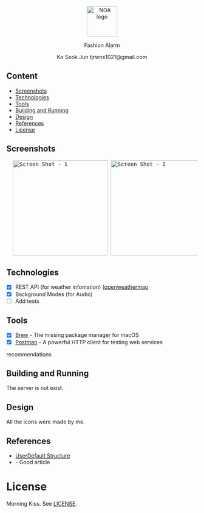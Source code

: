 <p align="center">
  <img src="https://user-images.githubusercontent.com/64264896/197150610-eba4b826-baf8-4a5f-a347-904f1cc9d6f5.png" alt="NOA logo" height="80">
</p>

<p align="center">
  Fashion Alarm
</p>

<p align="center">
  Ko Seok Jun tjrwns1021@gmail.com
</p>

## Content
- [Screenshots](#screenshots)
- [Technologies](#technologies)
- [Tools](#tools)
- [Building and Running](#building-and-running)
- [Design](#design)
- [References](#references)
- [License](#license)

## Screenshots
<pre>
  <img alt="Screen Shot - 1" src="https://user-images.githubusercontent.com/64264896/197109905-d5559909-cd52-46fa-99dd-6e39a81ecaa1.png" width="250">&nbsp;<img alt="Screen Shot - 2" src="https://user-images.githubusercontent.com/64264896/197117365-68735706-a4b4-40c0-bf33-1f26b3ff6ca4.png" width="250">&nbsp;<img alt="Screen Shot - 3" src="https://user-images.githubusercontent.com/64264896/197117408-50926a3b-835a-4f1a-8bd5-6e2b4dab78b9.png" width="250">&nbsp;<img alt="Screen Shot - 4" src="https://user-images.githubusercontent.com/64264896/197117424-5834a7cc-e8c5-4032-801a-ec3853d9d38c.png" width="250">&nbsp;
</pre>

## Technologies
- [x] REST API (for weather infomation) ([openweathermap](https://openweathermap.org/)
- [x] Background Modes (for Audio)
- [ ] Add tests

## Tools
- [x] [Brew](https://github.com/Homebrew/brew) - The missing package manager for macOS
- [x] [Postman](https://www.getpostman.com) - A powerful HTTP client for testing web services

recommendations

## Building and Running
The server is not exist.

## Design
All the icons were made by me.

## References
* [UserDefault Structure](https://github.com/wi-seong-cheol/NOA/blob/main/NOA/LocalDB/UserInfo.swift)
* [](https://medium.com/@SergDort/viewmodel-in-rxswift-world-13d39faa2cf5) - Good article

License
=======

Morning Kiss. See [LICENSE](https://gongu.copyright.or.kr/gongu/wrt/wrt/view.do?wrtSn=13073793&menuNo=200020).
